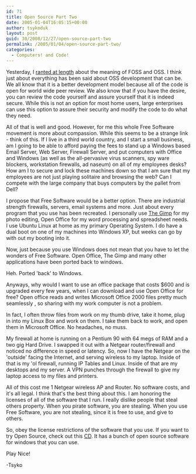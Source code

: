 ```yaml
---
id: 71
title: Open Source Part Two
date: 2005-01-04T16:05:15+00:00
author: tsykoduk
layout: post
guid: 30/2008/12/27/open-source-part-two
permalink: /2005/01/04/open-source-part-two/
categories:
  - Computers! and Code!
---
```

Yesterday, I [ranted at length](/2005/01/03/open-source-software.html) about the meaning of FOSS and OSS. I think just about everything has been said about OSS development that can be. We all know that it is a better development model because all of the code is open for world wide peer review. We also know that if you have the desire, you can review the code yourself and assure yourself that it is indeed secure. While this is not an option for most home users, large enterprises can use this option to assure their security and modify the code to do what they need.

All of that is well and good. However, for me this whole Free Software movement is more about compassion. While this seems to be a strange link - think of this. If I live in a third world country, and I start a small business, am I going to be able to afford paying the fees to stand up a Windows based Email Server, Web Server, Firewall Server, and put computers with Office and Windows (as well as the all-pervasive virus scanners, spy ware blockers, workstation firewalls, ad naseum) on all of my employees desks? How am I to secure and lock these machines down so that I am sure that my employees are not just playing solitaire and browsing the web? Can I compete with the large company that buys computers by the pallet from Dell?

I propose that Free Software would be a better option. There are industrial strength firewalls, servers, email systems and more. Just about every program that you use has been recreated. I personally use [The Gimp](http://www.gimp.org/) for my photo editing, Open Office for my word processing and spreadsheet needs. I use Ubuntu Linux at home as my primary Operating System. I do have a dual boot on one of my machines into Windows XP, but weeks can go by with out my booting into it.

Now, just because you use Windows does not mean that you have to let the wonders of Free Software. Open Office, The Gimp and many other applications have been ported back to windows.

Heh. Ported 'back' to Windows.

Anyways, why would I want to use an office package that costs $600 and is upgraded every few years, when I can download and use Open Office for free? Open office reads and writes Microsoft Office 2000 files pretty much seamlessly , so sharing with my work computer is not a problem.

In fact, I often throw files from work on my thumb drive, take it home, plug in into my Linux Box and work on them. I take them back to work, and open them in Microsoft Office. No headaches, no muss.

My firewall at home is running on a Pentium 90 with 64 megs of RAM and a two gig Hard Drive. I swapped it out with a Netgear router/firewall and noticed no difference in speed or latency. So, now I have the Netgear on the 'outside' facing the Internet, and serving wireless to my laptop. Inside of that is my 'ol firewall, running IP Tables and Linux. Inside of that are my desktops and my server. A VPN punches through the firewall to give my laptop access to my files and printers.

All of this cost me 1 Netgear wireless AP and Router. No software costs, and it's all legal. I think that's the best thing about this. I am honoring the licenses of all of the software that I run. I really dislike people that steal others property. When you pirate software, you are stealing. When you use Free Software, you are not stealing, since it is free to use, and give to others.

So, obey the license restrictions of the software that you use. If you want to try Open Source, check out this [CD](http://theopencd.sunsite.dk/). It has a bunch of open source software for windows that you can use.

Play Nice!

-Tsyko